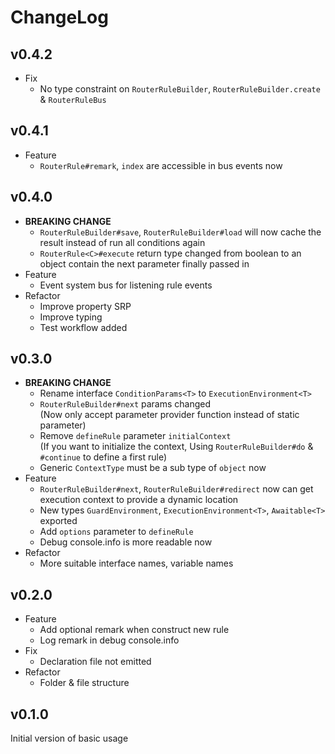 # ChangeLog

## v0.4.2 
- Fix
    - No type constraint on `RouterRuleBuilder`, `RouterRuleBuilder.create` & `RouterRuleBus`
## v0.4.1
- Feature
    - `RouterRule#remark`, `index` are accessible in bus events now
## v0.4.0
- **BREAKING CHANGE**
    - `RouterRuleBuilder#save`, `RouterRuleBuilder#load` will now cache the result instead of run all conditions again
    - `RouterRule<C>#execute` return type changed from boolean to an object contain the next parameter finally passed in
- Feature
    - Event system bus for listening rule events
- Refactor
    - Improve property SRP
    - Improve typing
    - Test workflow added
## v0.3.0
- **BREAKING CHANGE**
    - Rename interface `ConditionParams<T>` to `ExecutionEnvironment<T>`
    - `RouterRuleBuilder#next` params changed  
        (Now only accept parameter provider function instead of static parameter)
    - Remove `defineRule` parameter `initialContext`  
        (If you want to initialize the context, Using `RouterRuleBuilder#do` & `#continue` to define a first rule)
    - Generic `ContextType` must be a sub type of `object` now
- Feature
    - `RouterRuleBuilder#next`, `RouterRuleBuilder#redirect` now can get execution context to provide a dynamic location
    - New types `GuardEnvironment`, `ExecutionEnvironment<T>`, `Awaitable<T>` exported
    - Add `options` parameter to `defineRule`
    - Debug console.info is more readable now
- Refactor
    - More suitable interface names, variable names
## v0.2.0
- Feature
    - Add optional remark when construct new rule
    - Log remark in debug console.info
- Fix
    - Declaration file not emitted
- Refactor
    - Folder & file structure

## v0.1.0
Initial version of basic usage


